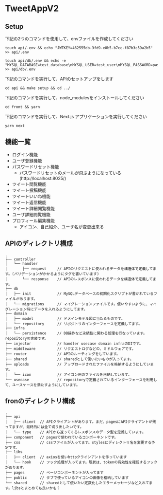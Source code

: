 # TweetAppV2

## Setup
下記の2つのコマンドを使用して、envファイルを作成してください
```
touch api/.env && echo "JWTKEY=462555db-3fd9-e8b5-b7cc-f87b3c59a2b5" >> api/.env
```
```
touch api/db/.env && echo -e "MYSQL_DATABASE=test_database\nMYSQL_USER=test_user\nMYSQL_PASSWORD=password\nMYSQL_ROOT_PASSWORD=root_password" >> api/db/.env
```
下記のコマンドを実行して、APIのセットアップをします
```
cd api && make setup && cd ../
```
下記のコマンドを実行して、node_modulesをインストールしてください
```
cd front && yarn
```
下記のコマンドを実行して、Next.js アプリケーションを実行してください
```
yarn next
```



## 機能一覧
- ログイン機能
- ユーザ登録機能
- パスワードリセット機能
    - パスワードリセットのメールが飛ぶようになっている(http://localhost:8025/)
- ツイート閲覧機能
- ツイート投稿機能
- ツイートいいね機能
- ツイート返信機能
- ツイート詳細閲覧機能
- ユーザ詳細閲覧機能
- プロフィール編集機能
    - アイコン、自己紹介、ユーザ名が変更出来る

## APIのディレクトリ構成
```
.
├── controller
│   └── handler
│       ├── request     // APIのリクエストに使われるデータを構造体で定義してます。(バリデーションがかかるようにタグを書いています)
│       └── response    // APIのレスポンスに使われるデータを構造体で定義してます。
├── db
│   ├── init            // MySQLデータベースの初期化スクリプトが書かれているファイルがあります。
│   └── migrations      // マイグレーションファイルです。使いやすいように、マイグレーション時にデータを入れるようにしてます。
├── domain
│   ├── model           // ドメインモデル図に当たるものです。
│   └── repository      // リポジトリのインターフェースを定義してます。
├── infra
│   └── persistence     // DB操作など永続性に関わる処理を行なっています。repositoryの実装です。
├── injector            // handler usecase domain infraのDIです。
├── middleware          // リクエストログなどの、ミドルウェアです。
├── router              // APIのルーティングをしています。
├── shared              // sharedとして使いたいものが入ってます。
├── uploads             // アップロードされたファイルを格納するようにしています。
│   └── icon            // アイコン用のファイルを格納しています。
└── usecase             // repositoryで定義されているインターフェースを利用して、ユースケースを満たすようにしています。
```

## fronのディレクトリ構成
```
.
├── api
│   ├── client  // APIクライアントがあります。まだ、pagesにAPIクライアントが残ってますが、最終的には全て切り出したいです。
│   └── type    // APIから返ってくるレスポンスのデータ型を定義しています。
├── component   // pagesで使われているコンポーネントです。
├── css         // cssファイルが入ってます。stylesにディレクトリ名を変更する予定です。
├── libs
│   ├── client  // axiosを使いhttpクラインアントを作っています
│   └── hook    // フック処理が入ってます。現状は、tokenの有効性を確認するフックがあります。
├── pages       // ページコンポーネントが入ってます
├── public      // タブで使っているアイコンの画像を格納しています
└── shared      // sharedとして使いたい定数化したエラーメッセージなど入れてます。libsとまとめても良いかも？
```
